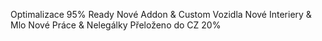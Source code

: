 Optimalizace 95% Ready
Nové Addon & Custom Vozidla
Nové Interiery & Mlo
Nové Práce & Nelegálky
Přeloženo do CZ 20%
